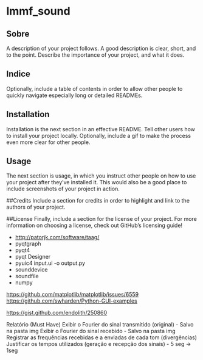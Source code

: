 # lmmf_sound

## Sobre
A description of your project follows. A good description is clear, short, and to the point. Describe the importance of your project, and what it does.

## Indice
Optionally, include a table of contents in order to allow other people to quickly navigate especially long or detailed READMEs.

## Installation
Installation is the next section in an effective README. Tell other users how to install your project locally. Optionally, include a gif to make the process even more clear for other people.

## Usage
The next section is usage, in which you instruct other people on how to use your project after they’ve installed it. This would also be a good place to include screenshots of your project in action.

##Credits
Include a section for credits in order to highlight and link to the authors of your project.

##License
Finally, include a section for the license of your project. For more information on choosing a license, check out GitHub’s licensing guide!

 - http://patorjk.com/software/taag/
 - pyqtgraph
 - pyqt4
 - pyqt Designer
 - pyuic4 input.ui -o output.py
 - sounddevice
 - soundfile
 - numpy

 https://github.com/matplotlib/matplotlib/issues/6559
 https://github.com/swharden/Python-GUI-examples

 https://gist.github.com/endolith/250860

Relatório (Must Have)
Exibir o Fourier do sinal transmitido (original) - Salvo na pasta img
Exibir o Fourier do sinal recebido - Salvo na pasta img
Registrar as frequências recebidas e a enviadas de cada tom (divergências)
Justificar os tempos utilizados (geração e recepção dos sinais) - 5 seg -> 1seg